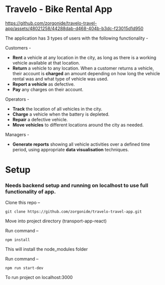 # Travelo - Bike Rental App
<!-- ## [Project demo link](https://learnermanipal-my.sharepoint.com/:v:/g/personal/ammar_khurshid_learner_manipal_edu/EahZQiLvWmJMmB2JUdoOvgUB-L5Y4-IHXA3_zYliOmNopA?e=bIECha) -->


https://github.com/zorgonide/travelo-travel-app/assets/48021258/44288dab-d468-404b-b3dc-f23015d1d950


The application has 3 types of users with the following functionality - 

Customers - 
 - **Rent** a vehicle at any location in the city, as long as there is a working vehicle available at that location.
 -    **Return** a vehicle to any location. When a customer returns a vehicle, their account is **charged** an amount depending on how long the vehicle rental was and what type of vehicle was used.
 - **Report a vehicle** as defective.
 - **Pay** any charges on their account.

Operators -
 - **Track** the location of all vehicles in the city.
 - **Charge** a vehicle when the battery is depleted.
 - **Repair** a defective vehicle.
 - **Move vehicles** to different locations around the city as needed.

Managers -
 - **Generate reports** showing all vehicle activities over a defined time period, using appropriate **data visualisation** techniques.




# Setup

### Needs backend setup and running on localhost to use full functionality of app. 

Clone this repo – 

    git clone https://github.com/zorgonide/travelo-travel-app.git

Move into project directory (transport-app-react)

Run command – 

    npm install

This will install the node_modules folder

Run command – 

    npm run start-dev

To run project on localhost:3000
